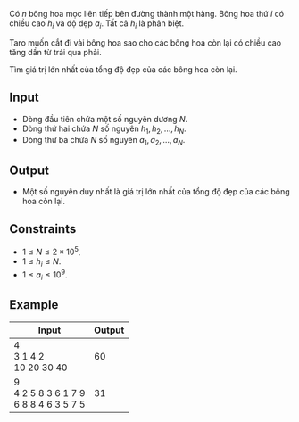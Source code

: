Có $n$ bông hoa mọc liên tiếp bên đường thành một hàng. Bông hoa thứ $i$ có chiều cao $h_i$ và độ đẹp $a_i$. Tất cả $h_i$ là phân biệt.

Taro muốn cắt đi vài bông hoa sao cho các bông hoa còn lại có chiều cao tăng dần từ trái qua phải.

Tìm giá trị lớn nhất của tổng độ đẹp của các bông hoa còn lại.

## Input

- Dòng đầu tiên chứa một số nguyên dương $N$.
- Dòng thứ hai chứa $N$ số nguyên $h_1, h_2, \dots, h_N$.
- Dòng thứ ba chứa $N$ số nguyên $a_1, a_2, \dots, a_N$.

## Output

- Một số nguyên duy nhất là giá trị lớn nhất của tổng độ đẹp của các bông hoa còn lại.

## Constraints

- $1 \le N \le 2\times 10^5$.
- $1 \le h_i \le N$.
- $1 \le a_i \le 10^9$.

## Example 

| Input                                       | Output |
| ------------------------------------------- | ------ |
| 4<br>3 1 4 2<br>10 20 30 40                 | 60     |
| 9<br>4 2 5 8 3 6 1 7 9<br>6 8 8 4 6 3 5 7 5 | 31     |

